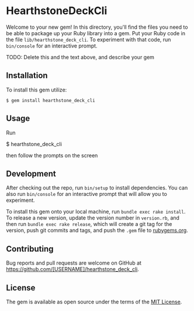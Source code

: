 # HearthstoneDeckCli

Welcome to your new gem! In this directory, you'll find the files you need to be able to package up your Ruby library into a gem. Put your Ruby code in the file `lib/hearthstone_deck_cli`. To experiment with that code, run `bin/console` for an interactive prompt.

TODO: Delete this and the text above, and describe your gem

## Installation

To install this gem utilize:

    $ gem install hearthstone_deck_cli

## Usage

Run

 $ hearthstone_deck_cli 


then follow the prompts on the screen

## Development

After checking out the repo, run `bin/setup` to install dependencies. You can also run `bin/console` for an interactive prompt that will allow you to experiment.

To install this gem onto your local machine, run `bundle exec rake install`. To release a new version, update the version number in `version.rb`, and then run `bundle exec rake release`, which will create a git tag for the version, push git commits and tags, and push the `.gem` file to [rubygems.org](https://rubygems.org).

## Contributing

Bug reports and pull requests are welcome on GitHub at https://github.com/[USERNAME]/hearthstone_deck_cli.


## License

The gem is available as open source under the terms of the [MIT License](https://opensource.org/licenses/MIT).

